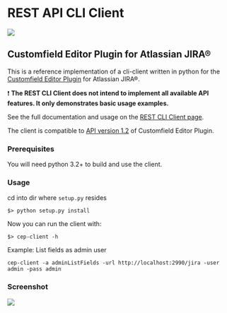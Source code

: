 # REST API CLI Client 

![](https://codeclou.github.io/customfield-editor-plugin/data/cep-logo-32.png)

## Customfield Editor Plugin for Atlassian JIRA®

This is a reference implementation of a cli-client written in python for the [Customfield Editor Plugin](http://codeclou.io/redirect/r.php?r=lkmwyvgm) for Atlassian JIRA®.

:exclamation: **The REST CLI Client does not intend to implement all available API features. It only demonstrates basic usage examples.**
 
See the full documentation and usage on the [REST CLI Client page](http://codeclou.io/redirect/r.php?r=alxpzlvx).

The client is compatible to [API version 1.2](https://codeclou.github.io/customfield-editor-plugin/1.2/) of Customfield Editor Plugin.

### Prerequisites

You will need python 3.2+ to build and use the client.

### Usage

cd into dir where `setup.py` resides

```
$> python setup.py install
```

Now you can run the client with:

```
$> cep-client -h
```

Example: List fields as admin user

```
cep-client -a adminListFields -url http://localhost:2990/jira -user admin -pass admin
```

### Screenshot

![](https://codeclou.github.io/customfield-editor-plugin/doc/cep-client-screen-01.png)
